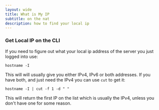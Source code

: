 ```yaml
---
layout: wide
title: What is My IP
subtitle: on the nat
description: how to find your local ip
---
```


### Get Local IP on the CLI

If you need to figure out what your local ip address of the server you just logged into use:

    hostname -I

This will will usually give you either IPv4, IPv6 or both addresses. If you have both, and just need the IPv4 you can use `cut` to get it:

    hostname -I | cut -f 1 -d " "

This will return the first IP on the list which is usually the IPv4, unless you don't have one for some reason.
